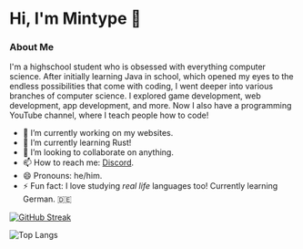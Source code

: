 # Hi, I'm Mintype 👋

### About Me

I'm a highschool student who is obsessed with everything computer science. After initially learning Java in school, which opened my eyes to the endless possibilities that come with coding, I went deeper into various branches of computer science. I explored game development, web development, app development, and more. Now I also have a programming YouTube channel, where I teach people how to code!

- 🔭 I’m currently working on my websites.
- 🌱 I’m currently learning Rust!
- 👯 I’m looking to collaborate on anything.
- 📫 How to reach me: [Discord](https://discord.gg/HC8wpQCjDu).
- 😄 Pronouns: he/him.
- ⚡ Fun fact: I love studying *real life* languages too! Currently learning German. 🇩🇪

[![GitHub Streak](https://streak-stats.demolab.com?user=Mintype&theme=vue-dark&border_radius=4.4)](https://git.io/streak-stats)

![Top Langs](https://github-readme-stats.vercel.app/api/top-langs/?username=mintype&theme=vue-dark&layout=compact)
<!--
**Mintype/Mintype** is a ✨ _special_ ✨ repository because its `README.md` (this file) appears on your GitHub profile.

Here are some ideas to get you started:

- 🔭 I’m currently working on ...
- 🌱 I’m currently learning ...
- 👯 I’m looking to collaborate on ...
- 🤔 I’m looking for help with ...
- 💬 Ask me about ...
- 📫 How to reach me: ...
- 😄 Pronouns: ...
- ⚡ Fun fact: ...
-->
